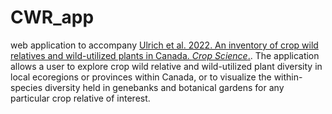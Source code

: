 # CWR_app

web application to accompany [Ulrich et al. 2022. An inventory of crop wild relatives and wild-utilized plants in Canada. *Crop Science*.](https://acsess.onlinelibrary.wiley.com/doi/abs/10.1002/csc2.20807).
The application allows a user to explore crop wild relative and wild-utilized plant diversity in local ecoregions or provinces within Canada,
or to visualize the within-species diversity held in genebanks and botanical gardens for any particular crop relative of interest.
